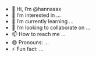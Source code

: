- 👋 Hi, I’m @hannaaax
- 👀 I’m interested in ...
- 🌱 I’m currently learning ...
- 💞️ I’m looking to collaborate on ...
- 📫 How to reach me ...
- 😄 Pronouns: ...
- ⚡ Fun fact: ...

<!---
hannaaax/hannaaax is a ✨ special ✨ repository because its `README.md` (this file) appears on your GitHub profile.
You can click the Preview link to take a look at your changes.
--->

